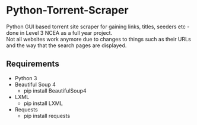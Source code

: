 # Python-Torrent-Scraper
Python GUI based torrent site scraper for gaining links, titles, seeders etc - done in Level 3 NCEA as a full year project.  
Not all websites work anymore due to changes to things such as their URLs and the way that the search pages are displayed.

## Requirements
* Python 3
* Beautiful Soup 4
  * pip install BeautifulSoup4
* LXML
  * pip install LXML
* Requests
  * pip install requests
